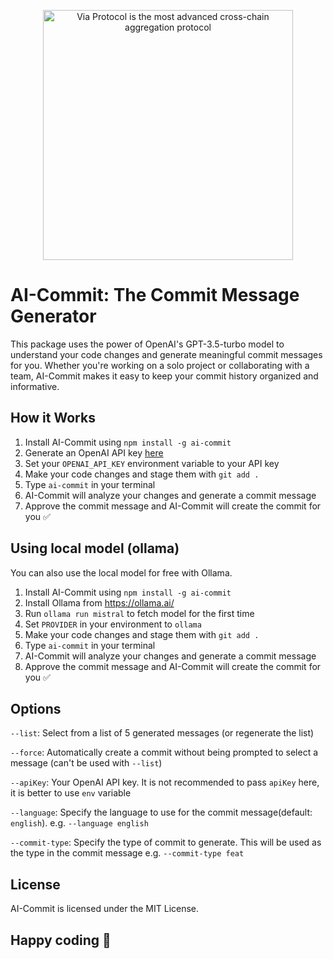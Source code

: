 <p align="center"><img width="400px" alt="Via Protocol is the most advanced cross-chain aggregation protocol" src="https://user-images.githubusercontent.com/20267733/218333677-ebdb09e5-9487-434c-92f5-f4bdcc76f632.png" width="100%">
</p>

# **AI-Commit: The Commit Message Generator**

This package uses the power of OpenAI's GPT-3.5-turbo model to understand your code changes and generate meaningful commit messages for you. Whether you're working on a solo project or collaborating with a team, AI-Commit makes it easy to keep your commit history organized and informative.


## How it Works
1. Install AI-Commit using `npm install -g ai-commit`
2. Generate an OpenAI API key [here](https://platform.openai.com/account/api-keys )
3. Set your `OPENAI_API_KEY` environment variable to your API key
1. Make your code changes and stage them with `git add .`
2. Type `ai-commit` in your terminal
3. AI-Commit will analyze your changes and generate a commit message
4. Approve the commit message and AI-Commit will create the commit for you ✅

## Using local model (ollama)

You can also use the local model for free with Ollama.

1. Install AI-Commit using `npm install -g ai-commit`
2. Install Ollama from https://ollama.ai/
3. Run `ollama run mistral` to fetch model for the first time
4. Set `PROVIDER` in your environment to `ollama`
1. Make your code changes and stage them with `git add .`
2. Type `ai-commit` in your terminal
3. AI-Commit will analyze your changes and generate a commit message
4. Approve the commit message and AI-Commit will create the commit for you ✅

## Options
`--list`: Select from a list of 5 generated messages (or regenerate the list)

`--force`: Automatically create a commit without being prompted to select a message (can't be used with `--list`)

`--apiKey`: Your OpenAI API key. It is not recommended to pass `apiKey` here, it is better to use `env` variable

`--language`: Specify the language to use for the commit message(default: `english`). e.g. `--language english`

`--commit-type`: Specify the type of commit to generate. This will be used as the type in the commit message e.g. `--commit-type feat`


## License
AI-Commit is licensed under the MIT License.

## Happy coding 🚀
